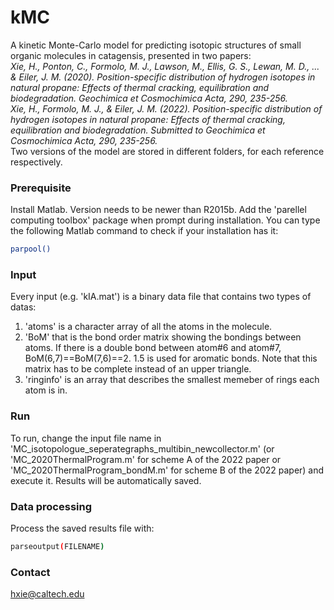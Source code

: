 # kMC
A kinetic Monte-Carlo model for predicting isotopic structures of small organic molecules in catagensis, presented in two papers:  <br /> <em>
Xie, H., Ponton, C., Formolo, M. J., Lawson, M., Ellis, G. S., Lewan, M. D., ... & Eiler, J. M. (2020). Position-specific distribution of hydrogen isotopes in natural propane: Effects of thermal cracking, equilibration and biodegradation. Geochimica et Cosmochimica Acta, 290, 235-256.</em>  
<em>Xie, H., Formolo, M. J., & Eiler, J. M. (2022). Position-specific distribution of hydrogen isotopes in natural propane: Effects of thermal cracking, equilibration and biodegradation. Submitted to Geochimica et Cosmochimica Acta, 290, 235-256.</em>  
Two versions of the model are stored in different folders, for each reference respectively. 

### Prerequisite
Install Matlab. Version needs to be newer than R2015b. Add the 'parellel computing toolbox' package when prompt during installation. You can type the following Matlab command to check if your installation has it:
```bash
parpool()
```

### Input
Every input (e.g. 'kIA.mat') is a binary data file that contains two types of datas:
1. 'atoms' is a character array of all the atoms in the molecule.
2. 'BoM' that is the bond order matrix showing the bondings between atoms. If there is a double bond between atom#6 and atom#7, BoM(6,7)==BoM(7,6)==2. 1.5 is used for aromatic bonds. Note that this matrix has to be complete instead of an upper triangle. 
3. 'ringinfo' is an array that describes the smallest memeber of rings each atom is in.

### Run
To run, change the input file name in 'MC_isotopologue_seperategraphs_multibin_newcollector.m' (or 'MC_2020ThermalProgram.m' for scheme A of the 2022 paper or 'MC_2020ThermalProgram_bondM.m' for scheme B of the 2022 paper) and execute it. Results will be automatically saved.

### Data processing
Process the saved results file with:
```bash
parseoutput(FILENAME)
```

### Contact
hxie@caltech.edu
